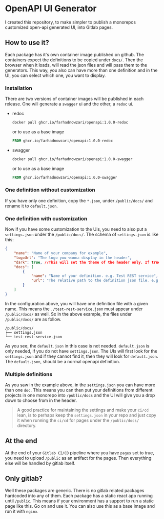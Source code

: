 # OpenAPI UI Generator

I created this repository, to make simpler to publish a monorepos customized open-api generated UI, into Gitlab pages.


## How to use it?
Each package has it's own container image published on github. The containers expect the definitions to be copied under `docs/`. Then the browser when it loads, will read the json files and will pass them to the generators. This way, you also can have more than one definition and in the UI, you can select which one, you want to display.

### Installation
There are two versions of container images will be published in each release. One will generate a `swagger` ui and the other, a `redoc` ui.

* redoc

    ```sh
    docker pull ghcr.io/farhadnowzari/openapi:1.0.0-redoc
    ```

    or to use as a base image

    ```dockerfile
    FROM ghcr.io/farhadnowzari/openapi:1.0.0-redoc
    ```

* swagger

    ```sh
    docker pull ghcr.io/farhadnowzari/openapi:1.0.0-swagger
    ```

    or to use as a base image

    ```dockerfile
    FROM ghcr.io/farhadnowzari/openapi:1.0.0-swagger
    ```

### One definition without customization
If you have only one definition, copy the `*.json`, under `/public/docs/` and rename it to `default.json`.

### One definition with customization
Now if you have some customization to the UIs, you need to also put a `settings.json` under the `/public/docs/`. The schema of `settings.json` is like this:

```json
{
    "name": "Name of your company for example",
    "logoUrl": "The logo you wanna display in the header",
    "dark": true, //This will set the theme of the header only. If true, the header will be dark, if not set or is false, the header will be in light mode.
    "docs": [
        {
            "name": "Name of your definition. e.g. Test REST service",
            "url": "The relative path to the definition json file. e.g. ./test-rest-service.json"
        }
    ]
}
```

In the configuration above, you will have one definition file with a given name. This means the `./test-rest-service.json` must appear under `/public/docs/` as well. So in the above example, the files under `/public/docs/` are as follow.

```
/public/docs/
├── settings.json
└── test-rest-service.json
```

As you see, the `default.json` in this case is not needed. `default.json` is only needed, if you do not have `settings.json`. The UIs will first look for the `settings.json` and if they cannot find it, then they will look for `default.json`. The `default.json`, should be a normal openapi definition.

### Multiple definitions
As you saw in the example above, in the `settings.json` you can have more than one `doc`. This means you can then put your definitions from different projects in one monorepo into `/public/docs` and the UI will give you a drop down to choose from in the header.

> A good practice for maintaining the settings and make your `ci/cd` lean, is to perhaps keep the `settings.json` in your repo and just copy it when running the `ci/cd` for pages under the `/public/docs/` directory.


## At the end
At the end of your `Gitlab CI/CD` pipeline where you have `pages` set to true, you need to upload `/public` as an artifact for the pages. Then everything else will be handled by gitlab itself.


## Only gitlab?
Well these packages are generic. There is no gitlab related packages hardcoded into any of them. Each package has a static react app running until `/public`. This means if your environment has a support to run a static page like this. Go on and use it. You can also use this as a base image and run it with `nginx`.
